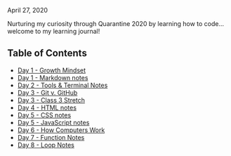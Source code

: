 April 27, 2020

Nurturing my curiosity through Quarantine 2020 by learning how to code... welcome to my learning journal!

## Table of Contents
- [Day 1 - Growth Mindset](growth-mindset.md)
- [Day 1 - Markdown notes](markdown-notes.md)
- [Day 2 - Tools & Terminal Notes](tools-terminal.md)
- [Day 3 - Git v. GitHub](git-github.md)
- [Day 3 - Class 3 Stretch](lab03-stretch.md)
- [Day 4 - HTML notes](html-notes.md)
- [Day 5 - CSS notes](css-notes.md)
- [Day 5 - JavaScript notes](javascript-notes.md)
- [Day 6 - How Computers Work](computer-videos.md)
- [Day 7 - Function Notes](function-notes.md)
- [Day 8 - Loop Notes](loop-notes.md)